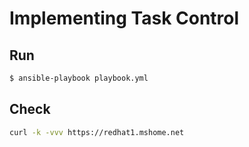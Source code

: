 # Implementing Task Control

## Run
```bash
$ ansible-playbook playbook.yml
```

## Check
```bash
curl -k -vvv https://redhat1.mshome.net
```